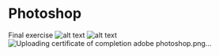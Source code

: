 # Photoshop
 Final exercise 
![alt text](https://i.ibb.co/M9wd3kd/image.png "Logo Title Text 1")
![alt text](https://i.ibb.co/fMh521z/image.png "Logo Title Text 1")
![Uploading certificate of completion adobe photoshop.png…]()
